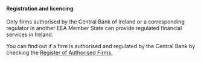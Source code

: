 ####  Registration and licencing

Only firms authorised by the Central Bank of Ireland or a corresponding
regulator in another EEA Member State can provide regulated financial services
in Ireland.

You can find out if a firm is authorised and regulated by the Central Bank by
checking the [ Register of Authorised Firms.
](http://registers.centralbank.ie/)
